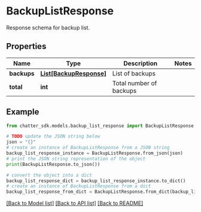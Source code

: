 # BackupListResponse

Response schema for backup list.

## Properties

Name | Type | Description | Notes
------------ | ------------- | ------------- | -------------
**backups** | [**List[BackupResponse]**](BackupResponse.md) | List of backups | 
**total** | **int** | Total number of backups | 

## Example

```python
from chatter_sdk.models.backup_list_response import BackupListResponse

# TODO update the JSON string below
json = "{}"
# create an instance of BackupListResponse from a JSON string
backup_list_response_instance = BackupListResponse.from_json(json)
# print the JSON string representation of the object
print(BackupListResponse.to_json())

# convert the object into a dict
backup_list_response_dict = backup_list_response_instance.to_dict()
# create an instance of BackupListResponse from a dict
backup_list_response_from_dict = BackupListResponse.from_dict(backup_list_response_dict)
```
[[Back to Model list]](../README.md#documentation-for-models) [[Back to API list]](../README.md#documentation-for-api-endpoints) [[Back to README]](../README.md)


